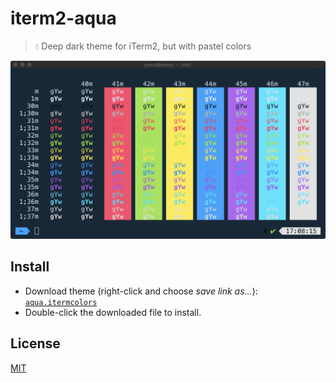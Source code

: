 # iterm2-aqua

> :droplet: Deep dark theme for iTerm2, but with pastel colors

![screenshot](media/screenshot.png)

## Install

- Download theme (right-click and choose _save link as…_): [`aqua.itermcolors`](https://github.com/preco21/iterm2-aqua/raw/master/aqua.itermcolors)
- Double-click the downloaded file to install.

## License

[MIT](http://preco.mit-license.org/)

